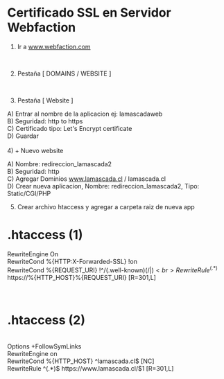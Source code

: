 # Certificado SSL en Servidor Webfaction <br>

1) Ir a www.webfaction.com <br>
<br>

2) Pestaña [ DOMAINS / WEBSITE ] <br>
<br>

3) Pestaña [ Website ]  <br>

A) Entrar al nombre de la aplicacion ej: lamascadaweb <br>
B) Seguridad: http to https <br>
C) Certificado tipo: Let's Encrypt certificate  <br>
D) Guardar <br>
 <br>
4) + Nuevo website  <br>

 A) Nombre: redireccion_lamascada2  <br>
 B) Seguridad: http <br>
 C) Agregar Dominios www.lamascada.cl / lamascada.cl <br>
 D) Crear nueva aplicacion, Nombre: redireccion_lamascada2, Tipo: Static/CGI/PHP  <br>
 
 
5) Crear archivo htaccess y agregar a carpeta raiz de nueva app <br>
# .htaccess (1) <br>
RewriteEngine On <br>
RewriteCond %{HTTP:X-Forwarded-SSL} !on <br> 
RewriteCond %{REQUEST_URI} !^/(.well-known)(/|$) <br>
RewriteRule ^(.*)$ https://%{HTTP_HOST}%{REQUEST_URI} [R=301,L] <br>
<br>
<br>
# .htaccess (2) <br>
 <br>
Options +FollowSymLinks <br>
RewriteEngine on <br>
RewriteCond %{HTTP_HOST} ^lamascada.cl$ [NC] <br>
RewriteRule ^(.*)$ https://www.lamascada.cl/$1 [R=301,L] <br>
